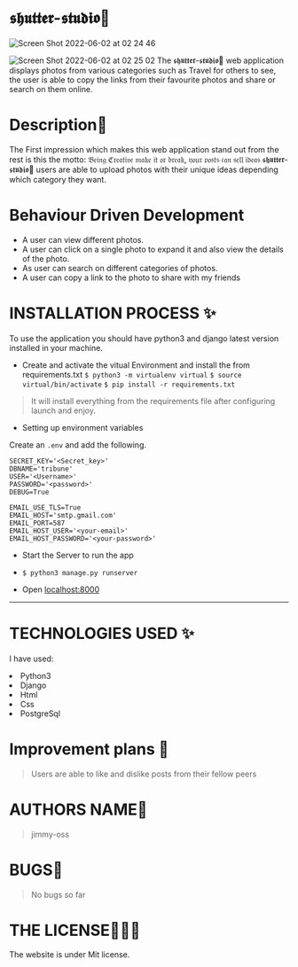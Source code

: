 # 𝖘𝖍𝖚𝖙𝖙𝖊𝖗-𝖘𝖙𝖚𝖉𝖎𝖔💞

![Screen Shot 2022-06-02 at 02 24 46](https://user-images.githubusercontent.com/62022158/171517801-4795921b-ccb1-435d-afde-cbcc9680b8d2.png)

![Screen Shot 2022-06-02 at 02 25 02](https://user-images.githubusercontent.com/62022158/171517879-391f247a-c5f2-4e59-aee8-fe4282bdc57a.png)
The 𝖘𝖍𝖚𝖙𝖙𝖊𝖗-𝖘𝖙𝖚𝖉𝖎𝖔💞 web application displays photos from various categories such as Travel for others to see, the user is able to copy the links from their favourite photos and share or search on them online.

# Description🌸

The First impression which makes this web application stand out from the rest is this the motto: 𝔅𝔢𝔦𝔫𝔤 ℭ𝔯𝔢𝔞𝔱𝔦𝔳𝔢 𝔪𝔞𝔨𝔢 𝔦𝔱 𝔬𝔯 𝔟𝔯𝔢𝔞𝔨, 𝔶𝔬𝔲𝔯 𝔭𝔬𝔰𝔱𝔰 𝔠𝔞𝔫 𝔰𝔢𝔩𝔩 𝔦𝔡𝔢𝔞𝔰
𝖘𝖍𝖚𝖙𝖙𝖊𝖗-𝖘𝖙𝖚𝖉𝖎𝖔💞 users are able to upload photos with their unique ideas depending which category they want.

# Behaviour Driven Development

<p>

- A user can view different photos.
- A user can click on a single photo to expand it and also view the details of the photo.
- As user can search on different categories of photos.
- A user can copy a link to the photo to share with my friends

</p>

# INSTALLATION PROCESS ✨

To use the application you should have python3 and django latest version installed in your machine.

- Create and activate the vitual Environment and install the from requirements.txt
  `$ python3 -m virtualenv virtual`
  `$ source virtual/bin/activate`
  `$ pip install -r requirements.txt`

> It will install everything from the requirements file after configuring launch and enjoy.

- Setting up environment variables

Create an `.env` and add the following.

```
SECRET_KEY='<Secret_key>'
DBNAME='tribune'
USER='<Username>'
PASSWORD='<password>'
DEBUG=True

EMAIL_USE_TLS=True
EMAIL_HOST='smtp.gmail.com'
EMAIL_PORT=587
EMAIL_HOST_USER='<your-email>'
EMAIL_HOST_PASSWORD='<your-password>'

```

- Start the Server to run the app
- `$ python3 manage.py runserver`

- Open [localhost:8000](#)

---

# TECHNOLOGIES USED ✨

I have used:

   <li>Python3</li>
   <li>Django</li>
   <li>Html</li>
   <li>Css</li>
  <li>PostgreSql</li>

# Improvement plans 💞️

> Users are able to like and dislike posts from their fellow peers

# AUTHORS NAME🦁

> jimmy-oss

# BUGS💢

> No bugs so far

# THE LICENSE👨🏾‍⚖️

The website is under Mit license.
